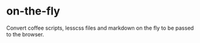 # on-the-fly

Convert coffee scripts, lesscss files and markdown on the fly
to be passed to the browser.
